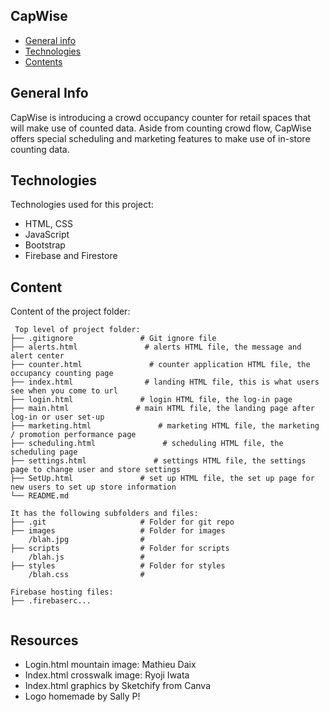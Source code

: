 ## CapWise

* [General info](#general-info)
* [Technologies](#technologies)
* [Contents](#content)

## General Info
CapWise is introducing a crowd occupancy counter for retail spaces that will make use of counted data. Aside from counting crowd flow, CapWise offers special scheduling and marketing features to make use of in-store counting data. 
	
## Technologies
Technologies used for this project:
* HTML, CSS
* JavaScript
* Bootstrap
* Firebase and Firestore 
	
## Content
Content of the project folder:

```
 Top level of project folder: 
├── .gitignore               # Git ignore file
├── alerts.html               # alerts HTML file, the message and alert center
├── counter.html               # counter application HTML file, the occupancy counting page
├── index.html                # landing HTML file, this is what users see when you come to url
├── login.html               # login HTML file, the log-in page
├── main.html               # main HTML file, the landing page after log-in or user set-up
├── marketing.html               # marketing HTML file, the marketing / promotion performance page
├── scheduling.html               # scheduling HTML file, the scheduling page
├── settings.html               # settings HTML file, the settings page to change user and store settings
├── SetUp.html               # set up HTML file, the set up page for new users to set up store information
└── README.md

It has the following subfolders and files:
├── .git                     # Folder for git repo
├── images                   # Folder for images
    /blah.jpg                # 
├── scripts                  # Folder for scripts
    /blah.js                 # 
├── styles                   # Folder for styles
    /blah.css                # 

Firebase hosting files: 
├── .firebaserc...


```


## Resources
- Login.html mountain image: Mathieu Daix
- Index.html crosswalk image: Ryoji Iwata
- Index.html graphics by Sketchify from Canva
- Logo homemade by Sally P!
